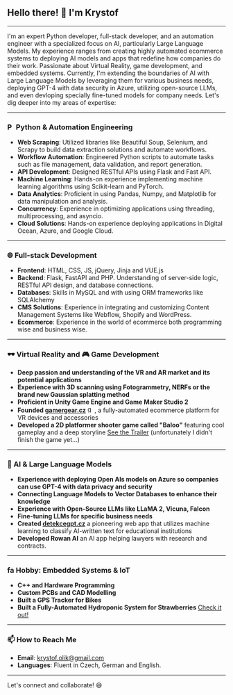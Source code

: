 ## Hello there! 👋 I'm Krystof

---

I'm an expert Python developer, full-stack developer, and an automation engineer with a specialized focus on AI, particularly Large Language Models. My experience ranges from creating highly automated ecommerce systems to deploying AI models and apps that redefine how companies do their work. Passionate about Virtual Reality, game development, and embedded systems. Currently, I'm extending the boundaries of AI with Large Language Models by leveraging them for various business needs, deploying GPT-4 with data security in Azure, utilizing open-source LLMs, and even devloping specially fine-tuned models for company needs. Let's dig deeper into my areas of expertise:

---

### <img src='https://raw.githubusercontent.com/jmnote/z-icons/master/svg/python.svg' alt='Python' height='16'> Python & Automation Engineering

- **Web Scraping**: Utilized libraries like Beautiful Soup, Selenium, and Scrapy to build data extraction solutions and automate workflows.
- **Workflow Automation**: Engineered Python scripts to automate tasks such as file management, data validation, and report generation.
- **API Development**: Designed RESTful APIs using Flask and Fast API.
- **Machine Learning**: Hands-on experience implementing machine learning algorithms using Scikit-learn and PyTorch.
- **Data Analytics**: Proficient in using Pandas, Numpy, and Matplotlib for data manipulation and analysis.
- **Concurrency**: Experience in optimizing applications using threading, multiprocessing, and asyncio.
- **Cloud Solutions**: Hands-on experience deploying applications in Digital Ocean, Azure, and Google Cloud.

---

### 🌐 Full-stack Development

- **Frontend**: HTML, CSS, JS, jQuery, Jinja and VUE.js
- **Backend**: Flask, FastAPI and PHP. Understanding of server-side logic, RESTful API design, and database connections.
- **Databases**: Skills in MySQL and with using ORM frameworks like SQLAlchemy
- **CMS Solutions**: Experience in integrating and customizing Content Management Systems like Webflow, Shopify and WordPress.
- **Ecommerce**: Experience in the world of ecommerce both programming wise and business wise.

---

### 🕶️ Virtual Reality and 🎮 Game Development

- **Deep passion and understanding of the VR and AR market and its potential applications**
- **Experience with 3D scanning using Fotogrammetry, NERFs or the brand new Gaussian splatting method**
- **Proficient in Unity Game Engine and Game Maker Studio 2**
- **Founded [gamergear.cz](https://gamergear.cz)** <img src='https://cdn.shopify.com/s/files/1/0563/4159/4311/t/5/assets/ninja.svg?v=77334596273833684201620979735' alt='gamergear Icon' height='16'>, a fully-automated ecommerce platform for VR devices and accessories
- **Developed a 2D platformer shooter game called "Baloo"** featuring cool gameplay and a deep storyline [See the Trailer](https://youtu.be/wFrnrE1P6Vw?si=fo2wHgnmljTZknL1) (unfortunately I didn't finish the game yet...)

---

### 🤖 AI & Large Language Models

- **Experience with deploying Open AIs models on Azure so companies can use GPT-4 with data privacy and security**
- **Connecting Language Models to Vector Databases to enhance their knowledge**
- **Experience with Open-Source LLMs like LLaMA 2, Vicuna, Falcon**
- **Fine-tuning LLMs for specific business needs**
- **Created [detekcegpt.cz](https://detekcegpt.cz)** a pioneering web app that utilizes machine learning to classify AI-written text for educational institutions
- **Developed Rowan AI** an AI app helping lawyers with research and contracts.

---

### <img src='https://pbs.twimg.com/profile_images/1372295956771835906/btVMoJmm_400x400.png' alt='factorio Icon' height='16'> Hobby: Embedded Systems & IoT

- **C++ and Hardware Programming**
- **Custom PCBs and CAD Modelling**
- **Built a GPS Tracker for Bikes**
- **Built a Fully-Automated Hydroponic System for Strawberries** [Check it out!](https://youtu.be/GOsS86VH_gc?si=vZqqE-h-CGGa2v7E)

---

### 📫 How to Reach Me

- **Email**: [krystof.olik@gmail.com](mailto:krystof.olik@gmail.com)
- **Languages**: Fluent in Czech, German and English.

---

Let's connect and collaborate! 😄



